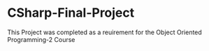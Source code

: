 # CSharp-Final-Project

This Project was completed as a reuirement for the Object Oriented Programming-2 Course
